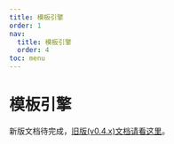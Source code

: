 ```yaml
---
title: 模板引擎
order: 1
nav:
  title: 模板引擎
  order: 4
toc: menu
---
```


# 模板引擎

新版文档待完成，[旧版(v0.4.x)文档请看这里](https://joe-sky.github.io/nornj-guide-v0.4/)。
